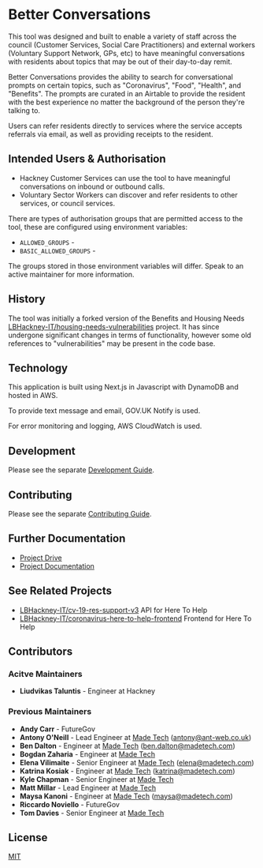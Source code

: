 # Better Conversations

This tool was designed and built to enable a variety of staff across the council (Customer Services, Social Care
Practitioners) and external workers (Voluntary Support Network, GPs, etc) to have meaningful conversations with
residents about topics that may be out of their day-to-day remit.

Better Conversations provides the ability to search for conversational prompts on certain topics, such as "Coronavirus",
"Food", "Health", and "Benefits". The prompts are curated in an Airtable to provide the resident with the best experience
no matter the background of the person they're talking to.

Users can refer residents directly to services where the service accepts referrals via email, as well as providing
receipts to the resident.

## Intended Users & Authorisation

* Hackney Customer Services can use the tool to have meaningful conversations on inbound or outbound calls.
* Voluntary Sector Workers can discover and refer residents to other services, or council services. 

There are types of authorisation groups that are permitted access to the tool, these are configured using environment
variables:

* `ALLOWED_GROUPS` - 
* `BASIC_ALLOWED_GROUPS` - 

The groups stored in those environment variables will differ. Speak to an active maintainer for more information.


## History

The tool was initially a forked version of the Benefits and Housing Needs
[LBHackney-IT/housing-needs-vulnerabilities](https://github.com/LBHackney-IT/housing-needs-vulnerabilities) project. It
has since undergone significant changes in terms of functionality, however some old references to "vulnerabilities" may
be present in the code base.

## Technology

This application is built using Next.js in Javascript with DynamoDB and hosted in AWS.

To provide text message and email, GOV.UK Notify is used.

For error monitoring and logging, AWS CloudWatch is used.

## Development

Please see the separate [Development Guide](./docs/development.md).

## Contributing

Please see the separate [Contributing Guide](./CONTRIBUTING.md).

## Further Documentation

* [Project Drive](https://drive.google.com/drive/u/0/folders/0ADRAoyKRsyCkUk9PVA)
* [Project Documentation](https://docs.google.com/document/d/1jPv-VTpeJvvCZdRepX-WC6GDgDs2w_J9gPzjyvdevPE/edit)

## See Related Projects

* [LBHackney-IT/cv-19-res-support-v3](https://github.com/LBHackney-IT/cv-19-res-support-v3) API for Here To Help
* [LBHackney-IT/coronavirus-here-to-help-frontend](https://github.com/LBHackney-IT/coronavirus-here-to-help-frontend) Frontend for Here To Help

## Contributors

### Acitve Maintainers

* **Liudvikas Taluntis** - Engineer at Hackney

### Previous Maintainers

* **Andy Carr** - FutureGov
* **Antony O'Neill** - Lead Engineer at [Made Tech](https://www.madetech.com/) ([antony@ant-web.co.uk](mailto:antony@ant-web.co.uk))
* **Ben Dalton** - Engineer at [Made Tech](https://www.madetech.com/) ([ben.dalton@madetech.com](mailto:ben.dalton@madetech.com))
* **Bogdan Zaharia** - Engineer at [Made Tech](https://www.madetech.com/)
* **Elena Vilimaite** - Senior Engineer at [Made Tech](https://www.madetech.com/) ([elena@madetech.com](mailto:elena@madetech.com))
* **Katrina Kosiak** - Engineer at [Made Tech](https://www.madetech.com/) ([katrina@madetech.com](mailto:katrina@madetech.com))
* **Kyle Chapman** - Senior Engineer at [Made Tech](https://www.madetech.com/)
* **Matt Millar** - Lead Engineer at [Made Tech](https://www.madetech.com/)
* **Maysa Kanoni** - Engineer at [Made Tech](https://www.madetech.com/) ([maysa@madetech.com](mailto:maysa@madetech.com))
* **Riccardo Noviello** - FutureGov
* **Tom Davies** - Senior Engineer at [Made Tech](https://www.madetech.com/)

## License

[MIT](./LICENSE)
